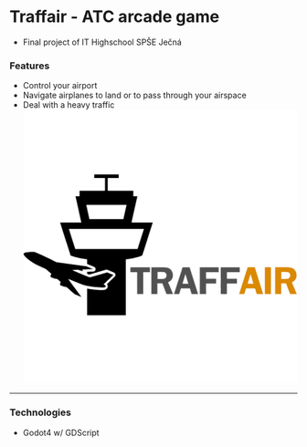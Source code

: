 # Traffair - ATC arcade game 
- Final project of IT Highschool SPŠE Ječná
### Features
- Control your airport
- Navigate airplanes to land or to pass through your airspace
- Deal with a heavy traffic
![](art/logo.png)
---
### Technologies
- Godot4 w/ GDScript
